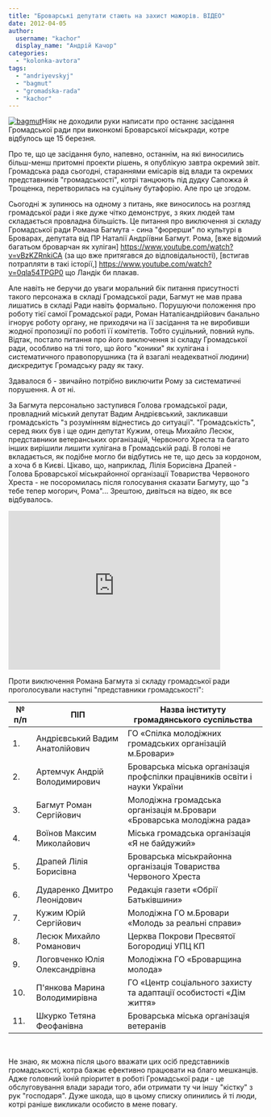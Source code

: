 ```yaml
---
title: "Броварські депутати стають на захист мажорів. ВІДЕО"
date: 2012-04-05
author: 
  username: "kachor"
  display_name: "Андрій Качор"
categories: 
  - "kolonka-avtora"
tags: 
  - "andriyevskyj"
  - "bagmut"
  - "gromadska-rada"
  - "kachor"
---
```


[![](https://mpz.brovary.org/wp-content/uploads/2012/04/bagmut.jpg "bagmut")](https://mpz.brovary.org/wp-content/uploads/2012/04/bagmut.jpg)Ніяк не доходили руки написати про останнє засідання Громадської ради при виконкомі Броварської міськради, котре відбулось ще 15 березня.

Про те, що це засідання було, напевно, останнім, на які виносились більш-менш притомні проекти рішень, я опублікую завтра окремий звіт. Громадська рада сьогодні, стараннями емісарів від влади та окремих представників "громадськості", котрі танцюють під дудку Сапожка й Трощенка, перетворилась на суцільну бутафорію. Але про це згодом.

Сьогодні ж зупинюсь на одному з питань, яке виносилось на розгляд громадської ради і яке дуже чітко демонструє, з яких людей там складається провладна більшість. Це питання про виключення зі складу Громадської ради Романа Багмута - сина "фюрерши" по культурі в Броварах, депутата від ПР Наталії Андріївни Багмут. Рома, [вже відомий багатьом броварчан як хуліган] https://www.youtube.com/watch?v=vBzKZRnkiCA  (за що вже притягався до відповідальності), [встигав потрапляти в такі історії,] https://www.youtube.com/watch?v=0qla54TPGP0  що Ландік би плакав.

Але навіть не беручи до уваги моральний бік питання присутності такого персонажа в складі Громадської ради, Багмут не мав права лишатись в складі Ради навіть формально. Порушуючи положення про роботу тієї самої Громадської ради, Роман Наталієандрійович банально ігнорує роботу органу, не приходячи на її засідання та не виробивши жодної пропозиції по роботі її комітетів. Тобто суцільний, повний нуль. Відтак, постало питання про його виключення зі складу Громадської ради, особливо на тлі того, що його "коники" як хулігана і систематичного правопорушника (та й взагалі неадекватної людини) дискредитує Громадську раду як таку.

Здавалося б - звичайно потрібно виключити Рому за систематичні порушення. А от ні.

За Багмута персонально заступився Голова громадської ради, провладний міський депутат Вадим Андрієвський, закликавши громадськість "з розумінням віднестись до ситуації". "Громадськість", серед яких був і ще один депутат Кужим, отець Михайло Лесюк, представники ветеранських організацій, Червоного Хреста та багато інших вирішили лишити хулігана в Громадській раді. В голові не вкладається, як подібне могло би відбутись не те, що десь за кордоном, а хоча б в Києві. Цікаво, що, наприклад, Лілія Борисівна Драпей - Голова Броварської міськрайонної організації Товариства Червоного Хреста - не посоромилась після голосування сказати Багмуту, що "з тебе тепер могорич, Рома"... Зрештою, дивіться на відео, як все відбувалось.

<iframe width="420" height="315" src="https://www.youtube.com/embed/bWyGfaapg48" frameborder="0" allowfullscreen></iframe>

Проти виключення Романа Багмута зі складу громадської ради проголосували наступні "представники громадськості":

|   **№ п/п**   |   **ПІП**   |   **Назва інституту громадянського суспільства**   |
| --- | --- | --- |
|   1. |   Андрієвський Вадим Анатолійович   |   ГО «Спілка молодіжних громадських організацій м.Бровари»   |
|   2. |   Артемчук Андрій Володимирович   |   Броварська міська організація профспілки працівників освіти і науки України   |
|   3. |   Багмут Роман Сергійович   |   Молодіжна громадська організація м.Бровари «Броварська молодіжна рада»   |
|   4. |   Воїнов Максим Миколайович   |   Міська громадська організація «Я не байдужий»   |
|   5. |   Драпей Лілія Борисівна   |   Броварська міськрайонна організація Товариства Червоного Хреста   |
|   6. |   Дударенко Дмитро Леонідович   |   Редакція газети «Обрії Батьківшини»   |
|   7. |   Кужим Юрій Сергійович   |   Молодіжна ГО м.Бровари «Молодь за реальні справи»   |
|   8. |   Лесюк Михайло Романович   |   Церква Покрови Пресвятої Богородиці УПЦ КП   |
|   9. |   Логовченко Юлія Олександрівна   |   Молодіжна ГО «Броварщина молода»   |
|   10. |   П'янкова Марина Володимирівна   |   ГО «Центр соціального захисту та адаптації особистості «Дім життя»   |
|   11. |   Шкурко Тетяна Феофанівна   |   Броварська міська організація ветеранів   |

 

Не знаю, як можна після цього вважати цих осіб представників громадськості, котра бажає ефективно працювати на благо мешканців. Адже головний їхній пріоритет в роботі Громадської ради - це обслуговування влади заради того, аби отримати ту чи іншу "кістку" з рук "господаря". Дуже шкода, що в цьому списку опинились й ті люди, котрі раніше викликали особисто в мене повагу.

